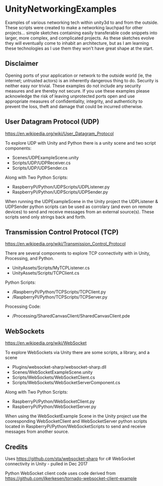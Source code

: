 # UnityNetworkingExamples
Examples of various networking tech within unity3d to and from the outside.  These scripts were created to make a networking lauchpad for other projects... simple sketches containing easily transferable code snippets into larger, more complex, and complicated projects.  As these sketches evolve they will eventually come to inhabit an architecture, but as I am learning these technologies as I use them they won't have great shape at the start.

## Disclaimer
Opening ports of your application or network to the outside world (ie, the internet; untrusted actors) is an inherently dangerous thing to do.  Security is neither easy nor trivial.  These examples do not include any security measures and are thereby not secure.  If you use these examples please acknowledge the risk of leaving unprotected ports open and use appropriate measures of confidentiality, integrity, and authenticity to prevent the loss, theft and damage that could be incurred otherwise.

## User Datagram Protocol (UDP)
https://en.wikipedia.org/wiki/User_Datagram_Protocol

To explore UDP with Unity and Python there is a unity scene and two script components:
 - Scenes/UDPExampleScene.unity
 - Scripts/UDP/UDPReceiver.cs
 - Scripts/UDP/UDPSender.cs

Along with Two Python Scripts:
 - RaspberryPi/Python/UDPScripts/UDPListener.py
 - RaspberryPi/Python/UDPScripts/UDPSender.py
 
When running the UDPExampleScene in the Unity project the UDPListener & UDPSender python scripts can be used as corrolary (and even on remote devices) to send and receive messages from an external source(s).
These scripts send only strings back and forth.

## Transmission Control Protocol (TCP)
https://en.wikipedia.org/wiki/Transmission_Control_Protocol

There are several components to explore TCP connectivity with in Unity, Processing, and Python.
 - UnityAssets/Scripts/MyTCPListener.cs
 - UnityAssets/Scripts/TCPClient.cs
 
 Python Scripts:
 - /RaspberryPi/Python/TCPScripts/TCPClient.py 
 - /RaspberryPi/Python/TCPScripts/TCPServer.py 

 Processing Code:
 - /Processing/SharedCanvasClient/SharedCanvasClient.pde

## WebSockets
https://en.wikipedia.org/wiki/WebSocket

To explore WebSockets via Unity there are some scripts, a library, and a scene
- Plugins/websocket-sharp/websocket-sharp.dll
- Scenes/WebSocketExampleScene.unity
- Scripts/WebSockets/WebSocketClient.cs
- Scripts/WebSockets/WebSocketServerComponent.cs

Along with Two Python Scripts:
- RaspberryPi/Python/WebSocketClient.py
- RaspberryPi/Python/WebSocketServer.py

When using the WebSocketExample Scene in the Unity project use the cooresponding WebSocketClient and WebSocketServer python scripts located in RaspberryPi/Python/WebSocketScripts to send and receive messages from another source.

## Credits
Uses https://github.com/sta/websocket-sharp for c# WebSocket connectivity in Unity - pulled in Dec 2017

Python WebSocket client code uses code derived from https://github.com/ilkerkesen/tornado-websocket-client-example
